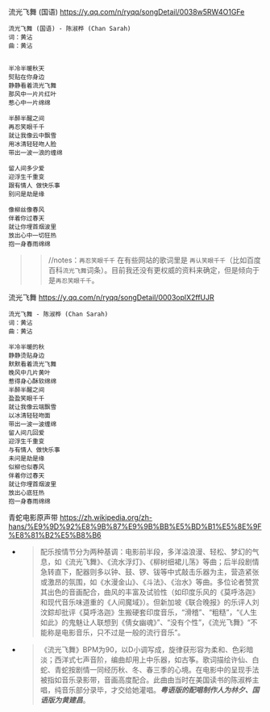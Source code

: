
流光飞舞 (国语) https://y.qq.com/n/ryqq/songDetail/0038w5RW4O1GFe
```console
流光飞舞 (国语) - 陈淑桦 (Chan Sarah)
词：黄沾
曲：黄沾


半冷半暖秋天
熨贴在你身边
静静看着流光飞舞
那风中一片片红叶
惹心中一片绵绵

半醉半醒之间
再忍笑眼千千
就让我像云中飘雪
用冰清轻轻吻人脸
带出一波一浪的缠绵

留人间多少爱
迎浮生千重变
跟有情人 做快乐事
别问是劫是缘

像柳丝像春风
伴着你过春天
就让你埋首烟波里
放出心中一切狂热
抱一身春雨绵绵
```
>> //notes：`再忍笑眼千千` 在有些网站的歌词里是 `再认笑眼千千`（比如百度百科`流光飞舞`词条）。目前我还没有更权威的资料来确定，但是倾向于是`再忍笑眼千千`。

流光飞舞 https://y.qq.com/n/ryqq/songDetail/0003oplX2ffUJR
```console
流光飞舞 - 陈淑桦 (Chan Sarah)
词：黄沾
曲：黄沾

半冷半暖的秋
静静烫贴身边
默默看着流光飞舞
晚风中几片黄叶
惹得身心酥软绵绵
半醉半醒之间
盈盈笑眼千千
就让我像云端飘雪
以冰清轻轻吻面
带出一波一波缠绵
留人间几回爱
迎浮生千重变
与有情人 做快乐事
未问是劫是缘
似柳也似春风
伴着你过春天
就让你埋首烟波里
放出心底狂热
抱一身春雨绵绵
```

青蛇电影原声带 https://zh.wikipedia.org/zh-hans/%E9%9D%92%E8%9B%87%E9%9B%BB%E5%BD%B1%E5%8E%9F%E8%81%B2%E5%B8%B6
- > 配乐按情节分为两种基调：电影前半段，多洋溢浪漫、轻松、梦幻的气息，如《流光飞舞》、《流水浮灯》、《柳树细裙儿荡》等曲；后半段剧情急转直下，配器则多以钟、鼓、锣、钹等中式敲击乐器为主，营造紧张或激昂的氛围，如《水漫金山》、《斗法》、《治水》等曲。多位论者赞赏其出色的音画配合，曲风的丰富及试验性（如印度乐风的《莫呼洛迦》和现代音乐味道重的《人间魔域》）。但新加坡《联合晚报》的乐评人刘汶錝却批评《莫呼洛迦》生搬硬套印度音乐，“滑稽”、“粗糙”，“《人生如此》的鬼魅让人联想到《倩女幽魂》”、“没有个性”，《流光飞舞》“不能称是电影音乐，只不过是一般的流行音乐”。
- > 《流光飞舞》BPM为90，以D小调写成，旋律获形容为柔和、色彩暗淡；西洋式七声音阶，编曲却用上中乐器，如古筝。歌词描绘许仙、白蛇、青蛇按剧情一同经历秋、冬、春三季的心境。在电影中的呈现手法被指如音乐录影带，音画高度配合。此曲由当时在美国读书的陈淑桦主唱，纯音乐部分录毕，才交给她灌唱。***粤语版的配唱制作人为林夕、国语版为黄建昌***。
